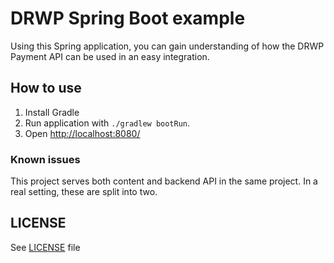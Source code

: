 
# DRWP Spring Boot example
Using this Spring application, you can gain understanding of how the 
DRWP Payment API can be used in an easy integration.

## How to use

1. Install Gradle
2. Run application with `./gradlew bootRun`.
3. Open [http://localhost:8080/] 

### Known issues
This project serves both content and backend API in the same project. In a real setting,
these are split into two.

## LICENSE
See [LICENSE] file

[LICENSE]: license
[http://localhost:8080/]: http://localhost:8080/